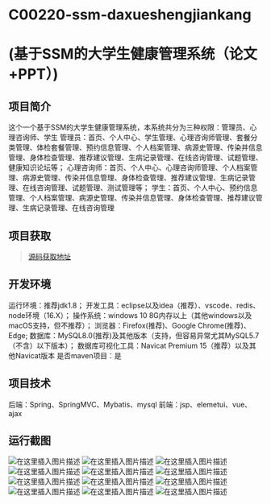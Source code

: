 # C00220-ssm-daxueshengjiankang
# (基于SSM的大学生健康管理系统（论文+PPT）)

## 项目简介
这个一个基于SSM的大学生健康管理系统，本系统共分为三种权限：管理员、心理咨询师、学生
管理员：首页、个人中心、学生管理、心理咨询师管理、套餐分类管理、体检套餐管理、预约信息管理、个人档案管理、病源史管理、传染并信息管理、身体检查管理、推荐建议管理、生病记录管理、在线咨询管理、试题管理、健康知识论坛等；
心理咨询师：首页、个人中心、心理咨询师管理、个人档案管理、病源史管理、传染并信息管理、身体检查管理、推荐建议管理、生病记录管理、在线咨询管理、试题管理、测试管理等；
学生：首页、个人中心、预约信息管理、个人档案管理、病源史管理、传染并信息管理、身体检查管理、推荐建议管理、生病记录管理、在线咨询管理



## 项目获取
> [源码获取地址](http://www.manoncode.cn/details?id=220)

 
## 开发环境

运行环境：推荐jdk1.8；
开发工具：eclipse以及idea（推荐）、vscode、redis、node环境（16.X）；
操作系统：windows 10 8G内存以上（其他windows以及macOS支持，但不推荐）；
浏览器：Firefox(推荐)、Google Chrome(推荐)、Edge;
数据库：MySQL8.0(推荐)及其他版本（支持，但容易异常尤其MySQL5.7（不含）以下版本）；
数据库可视化工具：Navicat Premium 15（推荐）以及其他Navicat版本
是否maven项目：是

## 项目技术
 
后端：Spring、SpringMVC、Mybatis、mysql
前端：jsp、elemetui、vue、ajax

## 运行截图

![在这里插入图片描述](https://img-blog.csdnimg.cn/direct/7d639bc082a048b88b6543a9cedc86a4.png#pic_center)
![在这里插入图片描述](https://img-blog.csdnimg.cn/direct/48a028fce95f42ee8cac0162cb771f71.png#pic_center)
![在这里插入图片描述](https://img-blog.csdnimg.cn/direct/b892baf41533434eaa44c31c2bc62553.png#pic_center)
![在这里插入图片描述](https://img-blog.csdnimg.cn/direct/5dd41a8c9d8d45e1923bb2d3cdc8c299.png#pic_center)
![在这里插入图片描述](https://img-blog.csdnimg.cn/direct/404c86e7d8aa4a3c8159d8491df00393.png#pic_center)
![在这里插入图片描述](https://img-blog.csdnimg.cn/direct/e0e82358bf0d48db88297f9088ee8c87.png#pic_center)
![在这里插入图片描述](https://img-blog.csdnimg.cn/direct/3258a3df7f174e6fa8601684ce73c0d7.png#pic_center)
![在这里插入图片描述](https://img-blog.csdnimg.cn/direct/fa382bfbeb704e5ba8d98fbf72fcc247.png#pic_center)
![在这里插入图片描述](https://img-blog.csdnimg.cn/direct/e4c5195f311a42b79d35f36dabdbb11f.png#pic_center)
![在这里插入图片描述](https://img-blog.csdnimg.cn/direct/f9fdff3955ed4693839413ce5f7edade.png#pic_center)
![在这里插入图片描述](https://img-blog.csdnimg.cn/direct/5349ea17d1dc44d691af7ece57fcd179.png#pic_center)
![在这里插入图片描述](https://img-blog.csdnimg.cn/direct/bb5430337c284911968d476d65a93a31.png#pic_center)

